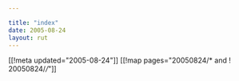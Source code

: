 ```yaml
---

title: "index"
date: 2005-08-24
layout: rut
---
```


[[!meta updated="2005-08-24"]]
[[!map pages="20050824/* and ! 20050824/*/*"]]
